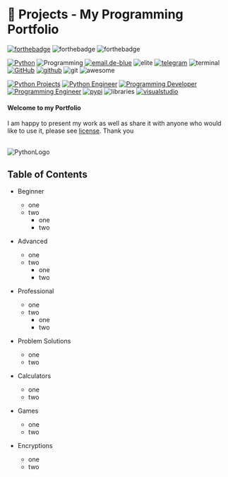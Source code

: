 # 💎 Projects - My Programming Portfolio

[![forthebadge](https://forthebadge.com/images/badges/made-with-python.svg)](https://www.python.org/)
![forthebadge](https://forthebadge.com/images/badges/built-by-developers.svg)
![forthebadge](https://forthebadge.com/images/badges/built-with-love.svg)
<br>

[![Python](https://img.shields.io/badge/-Python-maroon)](https://www.python.org/)
![Programming](https://img.shields.io/badge/-Programming-brown)
[![email.de-blue](https://img.shields.io/badge/-shohruh.nx%40outlook.de-darkblue)](mailto:shohruh.nx@outlook.de)
![elite](https://img.shields.io/badge/-1337-black)
[![telegram](https://badgen.net/badge/icon/telegram?icon=telegram&label)](https://t.me/shohruh_m)
![terminal](https://badgen.net/badge/icon/terminal?icon=terminal&label)
[![GitHub](https://img.shields.io/badge/-GitHub-black)](https://github.com/swissnx)
[![github](https://badgen.net/badge/icon/GitHub?icon=github&label)](https://github.com/swissnx)
![git](https://badgen.net/badge/icon/Git?icon=git&label)
![awesome](https://badgen.net/badge/icon/awesome?icon=awesome&label)

[![Python Projects](https://img.shields.io/badge/Python-Projects-blue)](https://github.com/swissnx/Projects)
[![Python Engineer](https://img.shields.io/badge/Python-Engineer-lightgrey)](https://github.com/swissnx)
[![Programming Developer](https://img.shields.io/badge/Programming-Developer-yellow)](https://github.com/swissnx)
[![Programming Engineer](https://img.shields.io/badge/Programming-Engineer-yellowgreen)](https://github.com/swissnx)
[![pypi](https://badgen.net/badge/icon/pypi?icon=pypi&label)](https://pypi.org/)
![libraries](https://badgen.net/badge/icon/libraries?icon=libraries&label)
[![visualstudio](https://badgen.net/badge/icon/visualstudio?icon=visualstudio&label)](https://vscode.dev)




#### Welcome to my Portfolio


I am happy to present my work as well as share it with anyone who would like to use it, please see [license](https://github.com/swissnx/Projects/blob/main/LICENSE).
Thank you
<br>
<br>






![PythonLogo](https://user-images.githubusercontent.com/68494604/94645884-950ac780-030a-11eb-9c8f-40d9740fc6ad.gif)
<br>


## Table of Contents
- Beginner
  - one
  - two
    - one
    - two
- Advanced
  - one
  - two
    - one
    - two
- Professional
  - one
  - two
    - one
    - two
- Problem Solutions
  - one
  - two

- Calculators
  - one
  - two
  
- Games
  - one
  - two

- Encryptions
  - one
  - two


<br>
<br>

